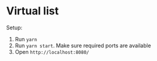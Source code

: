 # Virtual list

Setup:

1. Run `yarn`
2. Run `yarn start`. Make sure required ports are available 
3. Open `http://localhost:8080/`